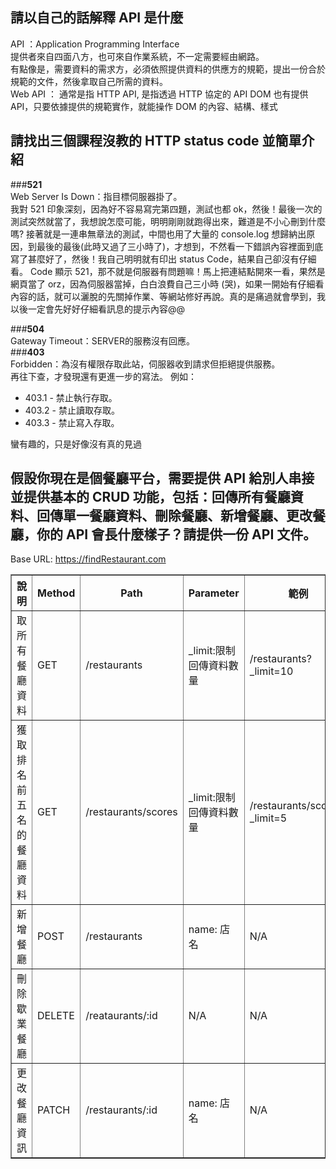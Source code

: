 ## 請以自己的話解釋 API 是什麼
API ：Application Programming Interface</br>
提供者來自四面八方，也可來自作業系統，不一定需要經由網路。</br>
有點像是，需要資料的需求方，必須依照提供資料的供應方的規範，提出一份合於規範的文件，然後拿取自己所需的資料。</br>
Web API ： 通常是指 HTTP API, 是指透過 HTTP 協定的 API
DOM 也有提供 API，只要依據提供的規範實作，就能操作 DOM 的內容、結構、樣式 

## 請找出三個課程沒教的 HTTP status code 並簡單介紹
###**521**</br>Web Server Is Down：指目標伺服器掛了。</br>
我對 521 印象深刻，因為好不容易寫完第四題，測試也都 ok，然後！最後一次的測試突然就當了，我想說怎麼可能，明明剛剛就跑得出來，難道是不小心刪到什麼嗎? 接著就是一連串無章法的測試，中間也用了大量的 console.log 想歸納出原因，到最後的最後(此時又過了三小時了)，才想到，不然看一下錯誤內容裡面到底寫了甚麼好了，然後！我自己明明就有印出 status Code，結果自己卻沒有仔細看。 Code 顯示 521，那不就是伺服器有問題嘛！馬上把連結點開來一看，果然是網頁當了 orz，因為伺服器當掉，白白浪費自己三小時 (哭)，如果一開始有仔細看內容的話，就可以灑脫的先關掉作業、等網站修好再說。真的是痛過就會學到，我以後一定會先好好仔細看訊息的提示內容@@

###**504**</br> Gateway Timeout：SERVER的服務沒有回應。</br>
###**403**</br> Forbidden：為沒有權限存取此站，伺服器收到請求但拒絕提供服務。</br>
再往下查，才發現還有更進一步的寫法。
例如：
<ul>
<li>403.1 - 禁止執行存取。</li>
<li>403.2 - 禁止讀取存取。</li>
<li>403.3 - 禁止寫入存取。</li>
</ul>
蠻有趣的，只是好像沒有真的見過


## 假設你現在是個餐廳平台，需要提供 API 給別人串接並提供基本的 CRUD 功能，包括：回傳所有餐廳資料、回傳單一餐廳資料、刪除餐廳、新增餐廳、更改餐廳，你的 API 會長什麼樣子？請提供一份 API 文件。
Base URL: https://findRestaurant.com
<table border="1">
  <thead>
    <tr>
    <th>說明</th>
    <th>Method</th>
    <th>Path</th>
    <th>Parameter</th>
    <th>範例</th>
    </tr>
  </thead>
  <tbody>
    <tr>
    <td>取所有餐廳資料</td>
    <td>GET</td>
    <td>/restaurants</td>
    <td>_limit:限制回傳資料數量</td>
    <td>/restaurants?_limit=10</td>
    </tr>
    <tr>
    <td>獲取排名前五名的餐廳資料</td>
    <td>GET</td>
    <td>/restaurants/scores</td>
    <td>_limit:限制回傳資料數量</td>
    <td>/restaurants/scores?_limit=5</td>
    </tr>
    <tr>
    <td>新增餐廳</td>
    <td>POST</td>
    <td>/restaurants</td>
    <td>name: 店名</td>
    <td>N/A</td>
    </tr>
    <tr>
    <td>刪除歇業餐廳</td>
    <td>DELETE</td>
    <td>/reataurants/:id</td>
    <td>N/A</td>
    <td>N/A</td>
    </tr>
    <tr>
    <td>更改餐廳資訊</td>
    <td>PATCH</td>
    <td>/restaurants/:id</td>
    <td>name: 店名</td>
    <td>N/A</td>
    </tr>
  </tbody>
